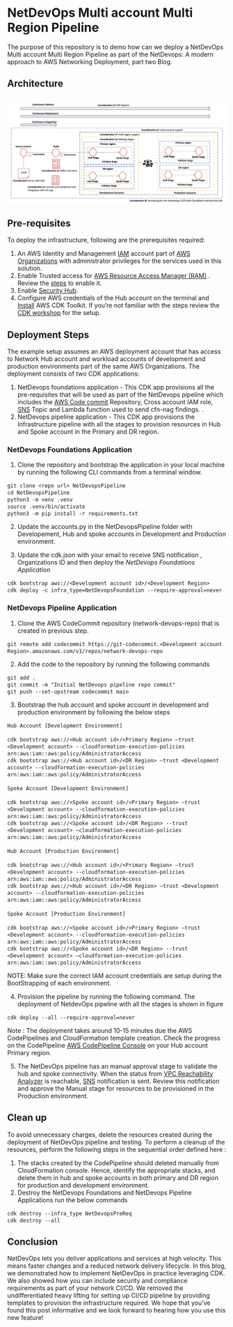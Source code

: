 # NetDevOps Multi account Multi Region Pipeline

The purpose of this repository is to demo how can we deploy a NetDevOps Multi account Multi Region Pipeline as part of the NetDevops: A modern approach to AWS Networking Deployment, part two Blog.

## Architecture

## ![](./images/NetDevops_Arch.png)

## Pre-requisites

To deploy the infrastructure, following are the prerequisites required:

1. An AWS Identity and Management [IAM](https://docs.aws.amazon.com/mediapackage/latest/ug/setting-up-create-iam-user.html) account  part of [AWS Organizations](https://aws.amazon.com/organizations/) with administrator privileges for the services used in this solution.
2. Enable Trusted access for [AWS Resource Access Manager (RAM)](https://aws.amazon.com/ram/) . Review the [steps](https://docs.aws.amazon.com/organizations/latest/userguide/services-that-can-integrate-ram.html) to enable it.
3. Enable [Security Hub](https://docs.aws.amazon.com/securityhub/latest/userguide/securityhub-settingup.html).
4. Configure AWS credentials of the Hub account on the terminal and [Install](https://docs.aws.amazon.com/cdk/v2/guide/getting_started.html) AWS CDK Toolkit. If you’re not familiar with the steps review the [CDK workshop](https://cdkworkshop.com/15-prerequisites/500-toolkit.html) for the setup.

## Deployment Steps

The example setup assumes an AWS deployment account that has access to Network Hub account and workload accounts of development and production environments part of the same AWS Organizations. The deployment consists of two CDK applications:

1. NetDevops foundations application  - This CDK app provisions all the pre-requisites that will be used as part of the NetDevops pipeline which includes the [AWS Code commit](https://aws.amazon.com/codecommit/) Repository, Cross account IAM role, [SNS](https://aws.amazon.com/sns/) Topic and Lambda function used to send cfn-nag findings. .
2. NetDevops pipeline application - This CDK app provisions the Infrastructure pipeline with all the stages to provision resources in Hub and Spoke account in the Primary and DR region.

### NetDevops Foundations Application

1. Clone the repository and bootstrap the application in your local machine by running the following CLI commands from a terminal window.

```
git clone <repo url> NetDevopsPipeline
cd NetDevopsPipeline
python3 -m venv .venv
source .venv/bin/activate
python3 -m pip install -r requirements.txt
```

2. Update the accounts.py in the NetDevopsPipeline folder with Developement, Hub and spoke accounts in Development and Production environment.

3. Update the cdk.json with your email to receive SNS notification , Organizations ID and then deploy the *NetDevops Foundations Application*

```
cdk bootstrap aws://<Development account id>/<Development Region>
cdk deploy -c infra_type=NetDevopsFoundation --require-approval=never
```

### NetDevops Pipeline Application

1. Clone the  AWS CodeCommit repository (network-devops-repo) that is created in previous step.

```
git remote add codecommit https://git-codecommit.<Development account Region>.amazonaws.com/v1/repos/network-devops-repo
```

2. Add the code to the repository by running the following commands

```
git add .
git commit -m "Initial NetDevops pipeline repo commit"
git push --set-upstream codecommit main
```

3. Bootstrap the hub account and spoke account in development and production environment by following the below steps

```
Hub Account [Development Environment] 

cdk bootstrap aws://<Hub account id>/<Primary Region> —trust <Development account> --cloudformation-execution-policies arn:aws:iam::aws:policy/AdministratorAccess 
cdk bootstrap aws://<Hub account id>/<DR Region> —trust <Development account> --cloudformation-execution-policies arn:aws:iam::aws:policy/AdministratorAccess 

Spoke Account [Development Environment]
 
cdk bootstrap aws://<Spoke account id>/<Primary Region> —trust <Development account> --cloudformation-execution-policies arn:aws:iam::aws:policy/AdministratorAccess 
cdk bootstrap aws://<Spoke account id>/<DR Region> --trust <Development account> —cloudformation-execution-policies arn:aws:iam::aws:policy/AdministratorAccess

Hub Account [Production Environment] 

cdk bootstrap aws://<Hub account id>/<Primary Region> —trust <Development account> --cloudformation-execution-policies arn:aws:iam::aws:policy/AdministratorAccess 
cdk bootstrap aws://<Hub account id>/<DR Region> —trust <Development account> --cloudformation-execution-policies arn:aws:iam::aws:policy/AdministratorAccess 

Spoke Account [Production Environment]
 
cdk bootstrap aws://<Spoke account id>/<Primary Region> —trust <Development account> --cloudformation-execution-policies arn:aws:iam::aws:policy/AdministratorAccess 
cdk bootstrap aws://<Spoke account id>/<DR Region> --trust <Development account> —cloudformation-execution-policies arn:aws:iam::aws:policy/AdministratorAccess
```

NOTE: Make sure the correct IAM account credentials are setup during the BootStrapping of each environment.

4. Provision the pipeline by running the following command. The deployment of NetdevOps pipeline with all the stages is shown in figure

```
cdk deploy --all --require-approval=never
```

Note : The deployment takes around 10-15 minutes due the AWS CodePipelines and CloudFormation template creation. Check the progress on the CodePipeline [AWS CodePipeline Console](https://console.aws.amazon.com/codepipeline/) on your Hub account Primary region.

5. The NetDevOps pipeline has an manual approval stage to validate the hub and spoke connectivity. When the status from [VPC Reachability Analyzer](https://docs.aws.amazon.com/vpc/latest/reachability/what-is-reachability-analyzer.html) is reachable, [SNS](https://aws.amazon.com/sns/) notification is sent. Review this notification and approve the Manual stage for resources to be provisioned in the Production environment.

## Clean up

To avoid unnecessary charges, delete the resources created during the deployment of NetDevOps pipeline and testing. To perform a cleanup of the resources, perform the following steps in the sequential order defined here :

1. The stacks created by the CodePipeline should deleted manually from CloudFormation console. Hence, identify the appropriate stacks, and delete them in hub and spoke accounts in both primary and DR region for production and development environment.
2. Destroy the NetDevops Foundations and NetDevops Pipeline Applications run the below commands

```
cdk destroy --infra_type NetDevopsPreReq
cdk destroy --all
```

## Conclusion

NetDevOps lets you deliver applications and services at high velocity. This means faster changes and a reduced network delivery lifecycle. In this blog, we demonstrated how to implement NetDevOps in practice leveraging CDK. We also showed how you can include security and compliance requirements as part of your network CI/CD. We removed the undifferentiated heavy lifting for setting up CI/CD pipeline by providing templates to provision the infrastructure required. We hope that you’ve found this post informative and we look forward to hearing how you use this new feature!
